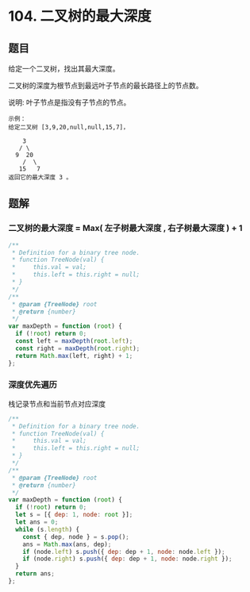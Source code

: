 # 104. 二叉树的最大深度

## 题目

给定一个二叉树，找出其最大深度。

二叉树的深度为根节点到最远叶子节点的最长路径上的节点数。

说明: 叶子节点是指没有子节点的节点。

```auto
示例：
给定二叉树 [3,9,20,null,null,15,7]，

    3
   / \
  9  20
    /  \
   15   7
返回它的最大深度 3 。
```

## 题解

### 二叉树的最大深度 = Max( 左子树最大深度 , 右子树最大深度 ) + 1

```JavaScript
/**
 * Definition for a binary tree node.
 * function TreeNode(val) {
 *     this.val = val;
 *     this.left = this.right = null;
 * }
 */
/**
 * @param {TreeNode} root
 * @return {number}
 */
var maxDepth = function (root) {
  if (!root) return 0;
  const left = maxDepth(root.left);
  const right = maxDepth(root.right);
  return Math.max(left, right) + 1;
};

```

### 深度优先遍历

栈记录节点和当前节点对应深度

```JavaScript
/**
 * Definition for a binary tree node.
 * function TreeNode(val) {
 *     this.val = val;
 *     this.left = this.right = null;
 * }
 */
/**
 * @param {TreeNode} root
 * @return {number}
 */
var maxDepth = function (root) {
  if (!root) return 0;
  let s = [{ dep: 1, node: root }];
  let ans = 0;
  while (s.length) {
    const { dep, node } = s.pop();
    ans = Math.max(ans, dep);
    if (node.left) s.push({ dep: dep + 1, node: node.left });
    if (node.right) s.push({ dep: dep + 1, node: node.right });
  }
  return ans;
};

```
